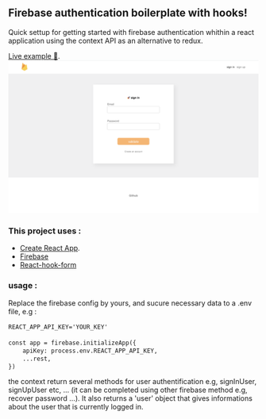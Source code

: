 ## Firebase authentication boilerplate with hooks!

Quick settup for getting started with firebase authentication whithin a react application using the context API as an alternative to redux.

[Live example 👀](https://pensive-villani-57d695.netlify.com/#/signup).
![Thumbnail](1_preview.png)

### This project uses :

-   [Create React App](https://github.com/facebook/create-react-app).
-   [Firebase](https://firebase.google.com)
-   [React-hook-form](https://github.com/react-hook-form/react-hook-form)

### usage :

Replace the firebase config by yours, and sucure necessary data to a .env file, e.g :

```
REACT_APP_API_KEY='YOUR_KEY'

const app = firebase.initializeApp({
    apiKey: process.env.REACT_APP_API_KEY,
    ...rest,
})
```

the context return several methods for user authentification e.g, signInUser, signUpUser etc, ... (it can be completed using other firebase method e.g, recover password ...).
It also returns a 'user' object that gives informations about the user that is currently logged in.
